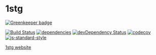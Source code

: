 # 1stg

[![Greenkeeper badge](https://badges.greenkeeper.io/JounQin/1stg.svg)](https://greenkeeper.io/)

[![Build Status](https://travis-ci.org/JounQin/1stg.svg?branch=master)](https://travis-ci.org/JounQin/1stg?branch=master)
[![dependencies](https://david-dm.org/JounQin/1stg.svg)](https://david-dm.org/JounQin/1stg)
[![devDependency Status](https://david-dm.org/JounQin/1stg/dev-status.svg)](https://david-dm.org/JounQin/1stg#info=devDependencies)
[![codecov](https://codecov.io/gh/JounQin/1stg/branch/master/graph/badge.svg)](https://codecov.io/gh/JounQin/1stg)
[![js-standard-style](https://img.shields.io/badge/code%20style-standard-brightgreen.svg)](http://standardjs.com/)

[1stg website](http://1stg.me)
